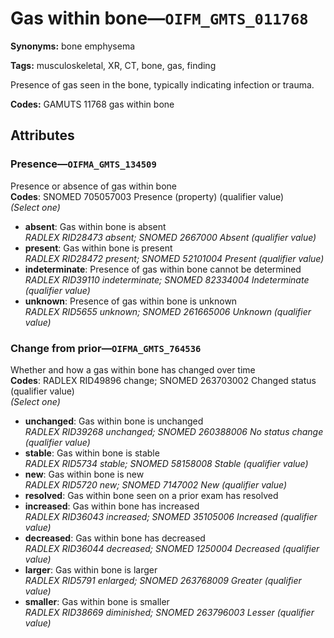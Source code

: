 # Gas within bone—`OIFM_GMTS_011768`

**Synonyms:** bone emphysema

**Tags:** musculoskeletal, XR, CT, bone, gas, finding

Presence of gas seen in the bone, typically indicating infection or trauma.

**Codes:** GAMUTS 11768 gas within bone

## Attributes

### Presence—`OIFMA_GMTS_134509`

Presence or absence of gas within bone  
**Codes**: SNOMED 705057003 Presence (property) (qualifier value)  
*(Select one)*

- **absent**: Gas within bone is absent  
_RADLEX RID28473 absent; SNOMED 2667000 Absent (qualifier value)_
- **present**: Gas within bone is present  
_RADLEX RID28472 present; SNOMED 52101004 Present (qualifier value)_
- **indeterminate**: Presence of gas within bone cannot be determined  
_RADLEX RID39110 indeterminate; SNOMED 82334004 Indeterminate (qualifier value)_
- **unknown**: Presence of gas within bone is unknown  
_RADLEX RID5655 unknown; SNOMED 261665006 Unknown (qualifier value)_

### Change from prior—`OIFMA_GMTS_764536`

Whether and how a gas within bone has changed over time  
**Codes**: RADLEX RID49896 change; SNOMED 263703002 Changed status (qualifier value)  
*(Select one)*

- **unchanged**: Gas within bone is unchanged  
_RADLEX RID39268 unchanged; SNOMED 260388006 No status change (qualifier value)_
- **stable**: Gas within bone is stable  
_RADLEX RID5734 stable; SNOMED 58158008 Stable (qualifier value)_
- **new**: Gas within bone is new  
_RADLEX RID5720 new; SNOMED 7147002 New (qualifier value)_
- **resolved**: Gas within bone seen on a prior exam has resolved  
- **increased**: Gas within bone has increased  
_RADLEX RID36043 increased; SNOMED 35105006 Increased (qualifier value)_
- **decreased**: Gas within bone has decreased  
_RADLEX RID36044 decreased; SNOMED 1250004 Decreased (qualifier value)_
- **larger**: Gas within bone is larger  
_RADLEX RID5791 enlarged; SNOMED 263768009 Greater (qualifier value)_
- **smaller**: Gas within bone is smaller  
_RADLEX RID38669 diminished; SNOMED 263796003 Lesser (qualifier value)_